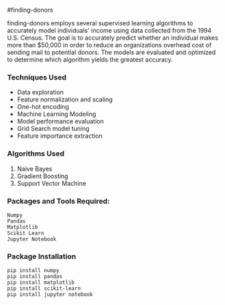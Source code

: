 #finding-donors

finding-donors employs several supervised learning algorithms to accurately model
individuals' income using data collected from the 1994 U.S. Census. The goal is
to accurately predict whether an individual makes more than $50,000 in order to
reduce an organizations overhead cost of sending mail to potential donors. The 
models are evaluated and optimized to determine which algorithm yields the
greatest accuracy.

### Techniques Used

- Data exploration
- Feature normalization and scaling
- One-hot encoding
- Machine Learning Modeling
- Model performance evaluation
- Grid Search model tuning
- Feature importance extraction

### Algorithms Used

1. Naive Bayes
2. Gradient Boosting
3. Support Vector Machine

### Packages and Tools Required:
```
Numpy
Pandas
Matplotlib
Scikit Learn
Jupyter Notebook
```
### Package Installation
```
pip install numpy
pip install pandas
pip install matplotlib
pip install scikit-learn
pip install jupyter notebook
```
